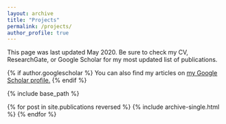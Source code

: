 ```yaml
---
layout: archive
title: "Projects"
permalink: /projects/
author_profile: true
---
```


This page was last updated May 2020. Be sure to check my CV, ResearchGate, or Google Scholar for my most updated list of publications.

{% if author.googlescholar %}
  You can also find my articles on <u><a href="{{author.googlescholar}}">my Google Scholar profile</a>.</u>
{% endif %}

{% include base_path %}

{% for post in site.publications reversed %}
  {% include archive-single.html %}
{% endfor %}
